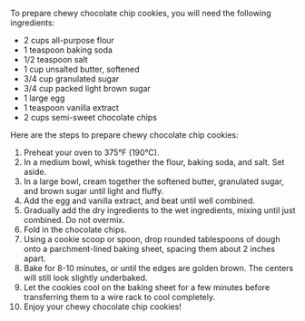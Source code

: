 To prepare chewy chocolate chip cookies, you will need the following ingredients:

- 2 cups all-purpose flour
- 1 teaspoon baking soda
- 1/2 teaspoon salt
- 1 cup unsalted butter, softened
- 3/4 cup granulated sugar
- 3/4 cup packed light brown sugar
- 1 large egg
- 1 teaspoon vanilla extract
- 2 cups semi-sweet chocolate chips

Here are the steps to prepare chewy chocolate chip cookies:

1. Preheat your oven to 375°F (190°C).
2. In a medium bowl, whisk together the flour, baking soda, and salt. Set aside.
3. In a large bowl, cream together the softened butter, granulated sugar, and brown sugar until light and fluffy.
4. Add the egg and vanilla extract, and beat until well combined.
5. Gradually add the dry ingredients to the wet ingredients, mixing until just combined. Do not overmix.
6. Fold in the chocolate chips.
7. Using a cookie scoop or spoon, drop rounded tablespoons of dough onto a parchment-lined baking sheet, spacing them about 2 inches apart.
8. Bake for 8-10 minutes, or until the edges are golden brown. The centers will still look slightly underbaked.
9. Let the cookies cool on the baking sheet for a few minutes before transferring them to a wire rack to cool completely.
10. Enjoy your chewy chocolate chip cookies!